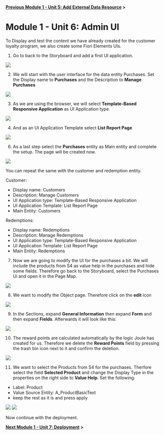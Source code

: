**[Previous Module 1 - Unit 5: Add External Data Resource](./251-5_Add_External_Data_Resource.md) >**
# Module 1 - Unit 6: Admin UI

To Display and test the content we have already created for the customer loyalty program, we also create some Fiori Elements UIs.

1. Go to back to the Storyboard and add a first UI application.

![](./Images/251-6_UI1.jpg)

2. We will start with the user interface for the data entity Purchases. Set the Display name to **Purchases** and the Description to **Manage Purchases**

![](./Images/251-6_UI2.jpg)

3. As we are using the browser, we will select **Template-Based Responsive Application** as UI Application type.

![](./Images/251-6_UI3.jpg)

4. And as an UI Application Template select **List Report Page**

![](./Images/251-6_UI4.jpg)

6. As a last step select the **Purchases** entity as Main entity and complete the setup. The page will be created now.

![](./Images/251-6_UI5.jpg)

You can repeat the same with the customer and redemption entity.

Customer:
  - Display name: Customers
  - Description: Manage Customers
  - UI Application type: Template-Based Responsive Application
  - UI Application Template: List Report Page
  - Main Entity: Customers

Redemptions:
  - Display name: Redemptions
  - Description: Manage Redemptions
  - UI Application type: Template-Based Responsive Application
  - UI Application Template: List Report Page
  - Main Entity: Redemptions


7. Now we are going to modify the UI for the purchases a bit. We will include the products from S4 as value help in the purchases and hide some fields. Therefore go back to the Storyboard, select the Purchases Ui and open it in the Page Map.

![](./Images/251-6_page1.jpg)

8. We want to modify the Object page. Therefore click on the **edit** icon

![](./Images/251-6_page2.jpg)

9. In the Sections, expand **General Information** then expand **Form** and then expand **Fields**. Afterwards it will look like this:

![](./Images/251-6_page3.jpg)

10. The reward points are calculated automatically by the logic Joule has created for us. Therefore we delete the **Reward Points** field by pressing the trash bin icon next to it and confirm the deletion.

![](./Images/251-6_page4.jpg)

11. We want to select the Products from S4 for the purchases. Therfore select the field **Selected Product** and change the Display Type in the properties on the right side to **Value Help**. 
Set the following:
  - Label: Product
  - Value Source Entity: A_ProductBasicText
  - keep the rest as it is and press apply


![](./Images/251-6_page5.jpg)
![](./Images/251-6_page6.jpg)

Now continue with the deployment.

**[Next Module 1 - Unit 7: Deployment](./251-7_Deployment.md) >**
